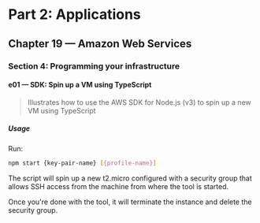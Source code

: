# Part 2: Applications
## Chapter 19 &mdash; Amazon Web Services
### Section 4: Programming your infrastructure
#### e01 &mdash; SDK: Spin up a VM using TypeScript
> Illustrates how to use the AWS SDK for Node.js (v3) to spin up a new VM using TypeScript

##### Usage

Run:

```bash
npm start {key-pair-name} [{profile-name}]
```

The script will spin up a new t2.micro configured with a security group that allows SSH access from the machine from where the tool is started.

Once you're done with the tool, it will terminate the instance and delete the security group.